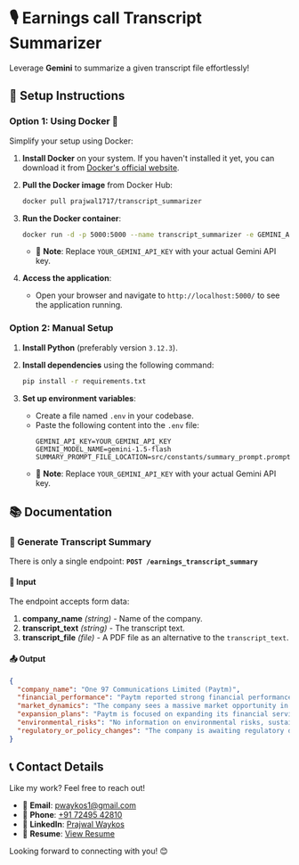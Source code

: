# 🎙️ Earnings call Transcript Summarizer

Leverage **Gemini** to summarize a given transcript file effortlessly!

## 🚀 Setup Instructions

### Option 1: Using Docker 🐳

Simplify your setup using Docker:

1. **Install Docker** on your system. If you haven't installed it yet, you can download it from [Docker's official website](https://www.docker.com/get-started).

2. **Pull the Docker image** from Docker Hub:
    ```bash
    docker pull prajwal1717/transcript_summarizer
    ```

3. **Run the Docker container**:
    ```bash
    docker run -d -p 5000:5000 --name transcript_summarizer -e GEMINI_API_KEY=YOUR_GEMINI_API_KEY prajwal1717/transcript_summarizer
    ```
    - 🔔 **Note**: Replace `YOUR_GEMINI_API_KEY` with your actual Gemini API key.

4. **Access the application**:
    - Open your browser and navigate to `http://localhost:5000/` to see the application running.

### Option 2: Manual Setup

1. **Install Python** (preferably version `3.12.3`).

2. **Install dependencies** using the following command:
    ```bash
    pip install -r requirements.txt
    ```

3. **Set up environment variables**:
    - Create a file named `.env` in your codebase.
    - Paste the following content into the `.env` file:
        ```env
        GEMINI_API_KEY=YOUR_GEMINI_API_KEY
        GEMINI_MODEL_NAME=gemini-1.5-flash
        SUMMARY_PROMPT_FILE_LOCATION=src/constants/summary_prompt.prompt
        ```
    - 🔔 **Note**: Replace `YOUR_GEMINI_API_KEY` with your actual Gemini API key.

## 📚 Documentation

### 🎯 Generate Transcript Summary

There is only a single endpoint: **`POST /earnings_transcript_summary`**

#### 📝 Input

The endpoint accepts form data:

1. **company_name** *(string)* - Name of the company.
2. **transcript_text** *(string)* - The transcript text.
3. **transcript_file** *(file)* - A PDF file as an alternative to the `transcript_text`.

#### 📤 Output

```json
{
  "company_name": "One 97 Communications Limited (Paytm)",
  "financial_performance": "Paytm reported strong financial performance in Q2FY25, with improved monetization of merchants and control over payment gateway costs leading to a higher net payment margin. The company also saw a material reduction in its cost base, exceeding its previous guidance for reductions in employee cost. Contribution margins have returned to near 55% without UPI incentives, which the company expects to be the new norm. The company's DLG model is also contributing to increased capital for credit disbursement to merchants, leading to higher margin business growth.",
  "market_dynamics": "The company sees a massive market opportunity in the personal loan distribution business and is focused on adding new lending partners to scale this segment. The company is also seeing strong demand in merchant lending, with a significant amount of capital being unlocked through DLG arrangements. The company notes that there is a cautious phase in the overall market cycle due to regulatory and market conditions.",
  "expansion_plans": "Paytm is focused on expanding its financial services business through new lending partners in personal loans and by unlocking more capital for merchant loans. The company is also exploring new secured loan products such as home loans and mortgages, but these are expected to have a more meaningful contribution in the future. The company is also exploring new advertising channels, including its Soundbox, but these are considered experimental and not expected to be a meaningful contributor to revenue in the near term.",
  "environmental_risks": "No information on environmental risks, sustainability, or ESG concerns was found in the transcript.",
  "regulatory_or_policy_changes": "The company is awaiting regulatory direction on the status of Paytm Payments Bank, which is currently under regulatory supervision. The company also notes that regulatory changes have impacted the UPI market, allowing Paytm to become a player in the UPI space. The company is waiting for approval from NPCI to onboard new customers under UPI."
}
```

## 📞 Contact Details

Like my work? Feel free to reach out!

- 📧 **Email**: [pwaykos1@gmail.com](mailto:pwaykos1@gmail.com)
- 📱 **Phone**: [+91 72495 42810](tel:+917249542810)
- 💼 **LinkedIn**: [Prajwal Waykos](https://www.linkedin.com/in/prajwal-waykos/)
- 📄 **Resume**: [View Resume](https://drive.google.com/file/d/1nk9R5xCP9nEcDYTDnNuLBVK4b81gKFPP/view?usp=drive_link)

Looking forward to connecting with you! 😊
